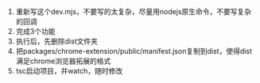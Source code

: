 1. 重新写这个dev.mjs，不要写的太复杂，尽量用nodejs原生命令，不要写复杂的回调
2. 完成3个功能
1. 执行后，先删除dist文件夹
2. 把packages/chrome-extension/public/manifest.json复制到dist，使得dist满足chrome浏览器拓展的格式
3. tsc启动项目，并watch，随时修改
